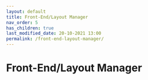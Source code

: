 ```yaml
---
layout: default
title: Front-End/Layout Manager
nav_order: 5
has_children: true
last_modified_date: 20-10-2021 13:00
permalink: /front-end-layout-manager/
---
```


# Front-End/Layout Manager